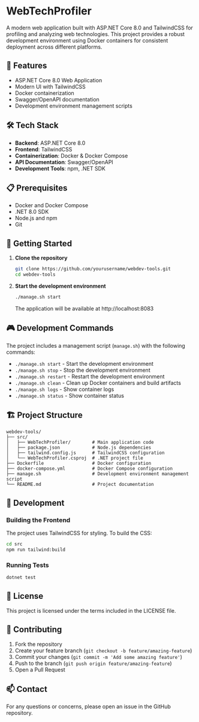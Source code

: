 # WebTechProfiler

A modern web application built with ASP.NET Core 8.0 and TailwindCSS for profiling and analyzing web technologies. This project provides a robust development environment using Docker containers for consistent deployment across different platforms.

## 🚀 Features

- ASP.NET Core 8.0 Web Application
- Modern UI with TailwindCSS
- Docker containerization
- Swagger/OpenAPI documentation
- Development environment management scripts

## 🛠️ Tech Stack

- **Backend**: ASP.NET Core 8.0
- **Frontend**: TailwindCSS
- **Containerization**: Docker & Docker Compose
- **API Documentation**: Swagger/OpenAPI
- **Development Tools**: npm, .NET SDK

## 📋 Prerequisites

- Docker and Docker Compose
- .NET 8.0 SDK
- Node.js and npm
- Git

## 🚀 Getting Started

1. **Clone the repository**
   ```bash
   git clone https://github.com/yourusername/webdev-tools.git
   cd webdev-tools
   ```

2. **Start the development environment**
   ```bash
   ./manage.sh start
   ```
   The application will be available at http://localhost:8083

## 🎮 Development Commands

The project includes a management script (`manage.sh`) with the following commands:

- `./manage.sh start` - Start the development environment
- `./manage.sh stop` - Stop the development environment
- `./manage.sh restart` - Restart the development environment
- `./manage.sh clean` - Clean up Docker containers and build artifacts
- `./manage.sh logs` - Show container logs
- `./manage.sh status` - Show container status

## 🏗️ Project Structure

```
webdev-tools/
├── src/
│   ├── WebTechProfiler/        # Main application code
│   ├── package.json            # Node.js dependencies
│   ├── tailwind.config.js      # TailwindCSS configuration
│   └── WebTechProfiler.csproj  # .NET project file
├── Dockerfile                  # Docker configuration
├── docker-compose.yml          # Docker Compose configuration
├── manage.sh                   # Development environment management script
└── README.md                   # Project documentation
```

## 🔧 Development

### Building the Frontend

The project uses TailwindCSS for styling. To build the CSS:

```bash
cd src
npm run tailwind:build
```

### Running Tests

```bash
dotnet test
```

## 📝 License

This project is licensed under the terms included in the LICENSE file.

## 🤝 Contributing

1. Fork the repository
2. Create your feature branch (`git checkout -b feature/amazing-feature`)
3. Commit your changes (`git commit -m 'Add some amazing feature'`)
4. Push to the branch (`git push origin feature/amazing-feature`)
5. Open a Pull Request

## 📫 Contact

For any questions or concerns, please open an issue in the GitHub repository.

